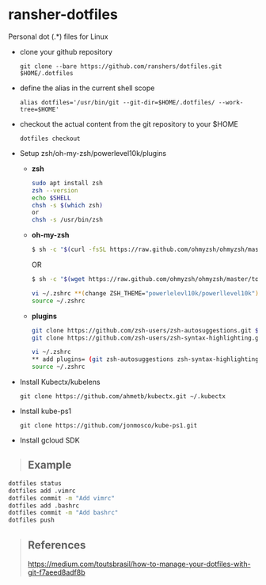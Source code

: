 # ransher-dotfiles

Personal dot (.*) files for Linux

- clone your github repository

      git clone --bare https://github.com/ranshers/dotfiles.git $HOME/.dotfiles

- define the alias in the current shell scope

      alias dotfiles='/usr/bin/git --git-dir=$HOME/.dotfiles/ --work-tree=$HOME'

- checkout the actual content from the git repository to your $HOME

      dotfiles checkout


- Setup zsh/oh-my-zsh/powerlevel10k/plugins

  - **zsh**
      ```bash
      sudo apt install zsh
      zsh --version
      echo $SHELL
      chsh -s $(which zsh) 
      or 
      chsh -s /usr/bin/zsh
      ```
  - **oh-my-zsh**
    ```bash
    $ sh -c "$(curl -fsSL https://raw.github.com/ohmyzsh/ohmyzsh/master/tools/install.sh)"
    ```
    OR
    ```bash
    $ sh -c "$(wget https://raw.github.com/ohmyzsh/ohmyzsh/master/tools/install.sh -O -)"
    ``` 
    ```bash
    vi ~/.zshrc **(change ZSH_THEME="powerlelevl10k/powerllevel10k")**
    source ~/.zshrc
    ```
  - **plugins**
    ```bash
    git clone https://github.com/zsh-users/zsh-autosuggestions.git $ZSH_CUSTOM/plugins/zsh-autosuggestions
    git clone https://github.com/zsh-users/zsh-syntax-highlighting.git $ZSH_CUSTOM/plugins/zsh-syntax-highlighting
    
    vi ~/.zshrc
    ** add plugins= (git zsh-autosuggestions zsh-syntax-highlighting) **
    source ~/.zshrc
    ```


- Install Kubectx/kubelens

      git clone https://github.com/ahmetb/kubectx.git ~/.kubectx

+ Install kube-ps1

      git clone https://github.com/jonmosco/kube-ps1.git

+ Install gcloud SDK



> ## Example

```bash
dotfiles status
dotfiles add .vimrc
dotfiles commit -m "Add vimrc"
dotfiles add .bashrc
dotfiles commit -m "Add bashrc"
dotfiles push
```

> ## References
> https://medium.com/toutsbrasil/how-to-manage-your-dotfiles-with-git-f7aeed8adf8b
